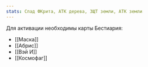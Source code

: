 ```yaml
---
stats: Спад ФКрита, АТК дерева, ЗЩТ земли, АТК земли
---
```

Для активации необходимы карты Бестиария:
- [[Маска]]
- [[Абрис]]
- [[Вэй И]]
- [[Космофаг]]